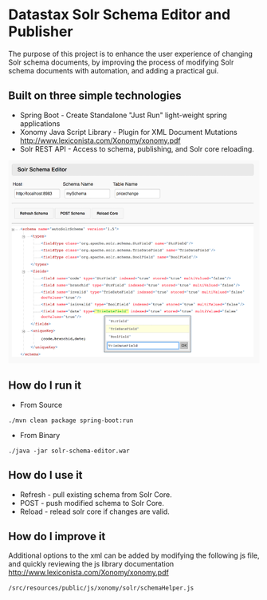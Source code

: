 # Datastax Solr Schema Editor and Publisher

The purpose of this project is to enhance the user experience of changing Solr schema documents, by improving the process of modifying Solr schema documents with automation, and adding a practical gui. 

## Built on three simple technologies
* Spring Boot - Create Standalone "Just Run" light-weight spring applications
* Xonomy Java Script Library - Plugin for XML Document Mutations http://www.lexiconista.com/Xonomy/xonomy.pdf
* Solr REST API - Access to schema, publishing, and Solr core reloading.


![screen shot](images/SolrEditorScreenShot.png)


## How do I run it

* From Source
```
./mvn clean package spring-boot:run
```
* From Binary
```
./java -jar solr-schema-editor.war 
```

## How do I use it
* Refresh - pull existing schema from Solr Core.
* POST - push modified schema to Solr Core.
* Reload - relead solr core if changes are valid.

## How do I improve it
Additional options to the xml can be added by modifying the following js file, and quickly reviewing the js library documentation http://www.lexiconista.com/Xonomy/xonomy.pdf
```
/src/resources/public/js/xonomy/solr/schemaHelper.js
```
